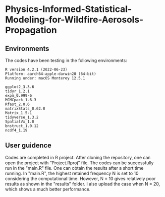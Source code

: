 # Physics-Informed-Statistical-Modeling-for-Wildfire-Aerosols-Propagation

## Environments
The codes have been testing in the following environments:
```
R version 4.2.1 (2022-06-23)
Platform: aarch64-apple-darwin20 (64-bit)
Running under: macOS Monterey 12.5.1

ggplot2_3.3.6  
tidyr_1.2.1
expm_0.999-6
MCMCpack_1.6-3  
Rfast_2.0.6
matrixStats_0.62.0 
Matrix_1.5-1 
tidyverse_1.3.2
SpatialVx_1.0 
bnstruct_1.0.12  
ncdf4_1.19
```

## User guidence 
Codes are completed in R project. After cloning the repository, one can open the project with “Project.Rproj” file. The codes can be successfully run in the "main.R" file. One can obtain the results after a short time running. In "main.R", the highest retained frequency N is set to 10 considering the computational time. However, N = 10 gives relatively poor results as shown in the "results" folder. I also upload the case when N = 20, which shows a much better performance. 
